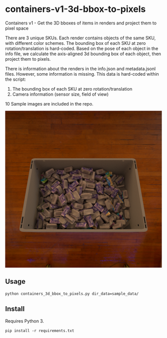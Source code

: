 # containers-v1-3d-bbox-to-pixels
Containers v1 - Get the 3D bboxes of items in renders and project them to pixel space

There are 3 unique SKUs. Each render contains objects of the same SKU, with different 
color schemes. The bounding box of each SKU at zero rotation/translation is hard-coded.
Based on the pose of each object in the info file, we calculate the axis-aligned 
3d bounding box of each object, then project them to pixels.

There is information about the renders in the info.json and metadata.jsonl files.
However, some information is missing. This data is hard-coded within the script:
1. The bounding box of each SKU at zero rotation/translation
2. Camera information (sensor size, field of view) 

10 Sample images are included in the repo.

![](sample_data/0.rgb.png)

## Usage

```shell script
python containers_3d_bbox_to_pixels.py dir_data=sample_data/
```

## Install
Requires Python 3.

```shell script
pip install -r requirements.txt
```
